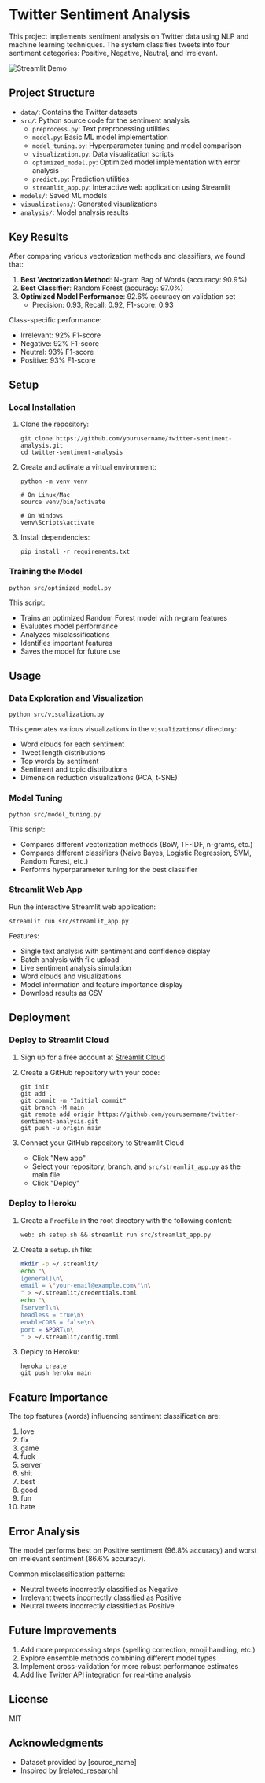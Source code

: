 # Twitter Sentiment Analysis

This project implements sentiment analysis on Twitter data using NLP and machine learning techniques. The system classifies tweets into four sentiment categories: Positive, Negative, Neutral, and Irrelevant.

![Streamlit Demo](https://i.imgur.com/PmbJxoO.png)

## Project Structure
- `data/`: Contains the Twitter datasets
- `src/`: Python source code for the sentiment analysis
  - `preprocess.py`: Text preprocessing utilities
  - `model.py`: Basic ML model implementation
  - `model_tuning.py`: Hyperparameter tuning and model comparison
  - `visualization.py`: Data visualization scripts
  - `optimized_model.py`: Optimized model implementation with error analysis
  - `predict.py`: Prediction utilities
  - `streamlit_app.py`: Interactive web application using Streamlit
- `models/`: Saved ML models
- `visualizations/`: Generated visualizations
- `analysis/`: Model analysis results

## Key Results

After comparing various vectorization methods and classifiers, we found that:

1. **Best Vectorization Method**: N-gram Bag of Words (accuracy: 90.9%)
2. **Best Classifier**: Random Forest (accuracy: 97.0%)
3. **Optimized Model Performance**: 92.6% accuracy on validation set
   - Precision: 0.93, Recall: 0.92, F1-score: 0.93

Class-specific performance:
- Irrelevant: 92% F1-score
- Negative: 92% F1-score
- Neutral: 93% F1-score
- Positive: 93% F1-score

## Setup

### Local Installation

1. Clone the repository:
   ```
   git clone https://github.com/yourusername/twitter-sentiment-analysis.git
   cd twitter-sentiment-analysis
   ```

2. Create and activate a virtual environment:
   ```
   python -m venv venv
   
   # On Linux/Mac
   source venv/bin/activate
   
   # On Windows
   venv\Scripts\activate
   ```

3. Install dependencies:
   ```
   pip install -r requirements.txt
   ```

### Training the Model

```
python src/optimized_model.py
```

This script:
- Trains an optimized Random Forest model with n-gram features
- Evaluates model performance
- Analyzes misclassifications
- Identifies important features
- Saves the model for future use

## Usage

### Data Exploration and Visualization
```
python src/visualization.py
```
This generates various visualizations in the `visualizations/` directory:
- Word clouds for each sentiment
- Tweet length distributions
- Top words by sentiment
- Sentiment and topic distributions
- Dimension reduction visualizations (PCA, t-SNE)

### Model Tuning
```
python src/model_tuning.py
```
This script:
- Compares different vectorization methods (BoW, TF-IDF, n-grams, etc.)
- Compares different classifiers (Naive Bayes, Logistic Regression, SVM, Random Forest, etc.)
- Performs hyperparameter tuning for the best classifier

### Streamlit Web App

Run the interactive Streamlit web application:

```
streamlit run src/streamlit_app.py
```

Features:
- Single text analysis with sentiment and confidence display
- Batch analysis with file upload 
- Live sentiment analysis simulation
- Word clouds and visualizations
- Model information and feature importance display
- Download results as CSV

## Deployment

### Deploy to Streamlit Cloud

1. Sign up for a free account at [Streamlit Cloud](https://streamlit.io/cloud)

2. Create a GitHub repository with your code:
   ```
   git init
   git add .
   git commit -m "Initial commit"
   git branch -M main
   git remote add origin https://github.com/yourusername/twitter-sentiment-analysis.git
   git push -u origin main
   ```

3. Connect your GitHub repository to Streamlit Cloud
   - Click "New app"
   - Select your repository, branch, and `src/streamlit_app.py` as the main file
   - Click "Deploy"

### Deploy to Heroku

1. Create a `Procfile` in the root directory with the following content:
   ```
   web: sh setup.sh && streamlit run src/streamlit_app.py
   ```

2. Create a `setup.sh` file:
   ```bash
   mkdir -p ~/.streamlit/
   echo "\
   [general]\n\
   email = \"your-email@example.com\"\n\
   " > ~/.streamlit/credentials.toml
   echo "\
   [server]\n\
   headless = true\n\
   enableCORS = false\n\
   port = $PORT\n\
   " > ~/.streamlit/config.toml
   ```

3. Deploy to Heroku:
   ```
   heroku create
   git push heroku main
   ```

## Feature Importance

The top features (words) influencing sentiment classification are:
1. love
2. fix
3. game
4. fuck
5. server
6. shit
7. best
8. good
9. fun
10. hate

## Error Analysis

The model performs best on Positive sentiment (96.8% accuracy) and worst on Irrelevant sentiment (86.6% accuracy).

Common misclassification patterns:
- Neutral tweets incorrectly classified as Negative
- Irrelevant tweets incorrectly classified as Positive
- Neutral tweets incorrectly classified as Positive

## Future Improvements

1. Add more preprocessing steps (spelling correction, emoji handling, etc.)
2. Explore ensemble methods combining different model types
3. Implement cross-validation for more robust performance estimates
4. Add live Twitter API integration for real-time analysis

## License

MIT

## Acknowledgments

- Dataset provided by [source_name]
- Inspired by [related_research] 